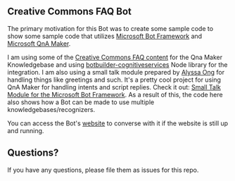 ## Creative Commons FAQ Bot

The primary motivation for this Bot was to create some sample code to show some sample code that utilizes [Microsoft Bot Framework](https://dev.botframework.com) and  [Microsoft QnA Maker](https://qnamaker.ai).

I am using some of the [Creative Commons FAQ content](https://creativecommons.org/faq/) for the Qna Maker Knowledgebase and using [botbuilder-cognitiveservices](https://github.com/Microsoft/BotBuilder-CognitiveServices) Node library for the integration. I am also using a small talk module prepared by [Alyssa Ong](https://github.com/alyssaong1) for handling things like greetings and such. It's a pretty cool project for using QnA Maker for handling intents and script replies. Check it out: [Small Talk Module for the Microsoft Bot Framework](https://github.com/alyssaong1/botframework-smalltalk). As a result of this, the code here also shows how a Bot can be made to use multiple knowledgebases/recognizers.

You can access the Bot's [website](https://creativecommonsfaqbot8d8.blob.core.windows.net/www/index.html) to converse with it if the website is still up and running.

## Questions?

If you have any questions, please file them as issues for this repo.
